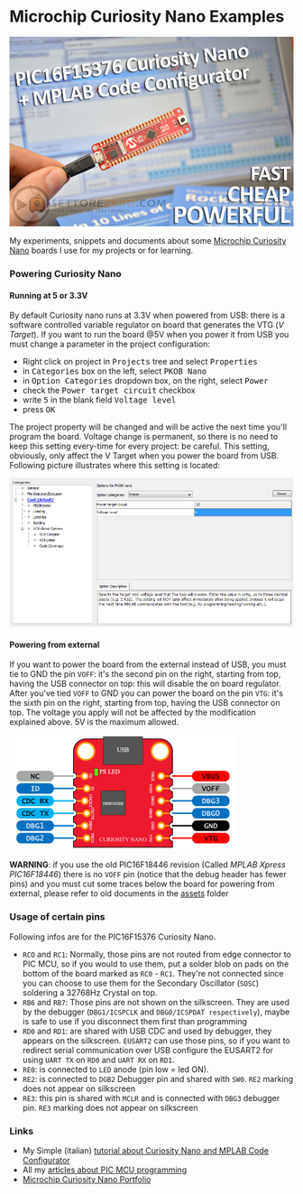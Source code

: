 # Microchip Curiosity Nano Examples   
![PIC16F15376 Curiosity Nano](assets/image.jpg)

My experiments, snippets and documents about some [Microchip Curiosity Nano](https://www.microchip.com/design-centers/8-bit/development-tools/pic-hardware/curiosity-nano-development-platform) boards I use for my projects or for learning.

### Powering Curiosity Nano 
#### Running at 5 or 3.3V 
By default Curiosity nano runs at 3.3V when powered from USB: there is a software controlled variable regulator on board that generates the VTG (_V Target_). If you want to run the board @5V when you power it from USB you must change a parameter in the project configuration:  

- Right click on project in <kbd>Projects</kbd> tree and select <kbd>Properties</kbd>
- in <kbd>Categories</kbd> box on the left, select <kbd>PKOB Nano</kbd>
- in <kbd>Option Categories</kbd> dropdown box, on the right, select <kbd>Power</kbd>
- check the <kbd>Power target circuit</kbd> checkbox
- write <kbd>5</kbd> in the blank field <kbd>Voltage level</kbd>
- press <kbd>OK</kbd>   

The project property will be changed and will be active the next time you'll program the board. Voltage change is permanent, so there is no need to keep this setting every-time for every project: be careful. This setting, obviously, only affect the V Target when you power the board from USB. Following picture illustrates where this setting is located:   

![VTG modification](assets/changing_Vtarget.png)  

#### Powering from external 
If you want to power the board from the external instead of USB, you must tie to GND the pin `VOFF`: it's the second pin on the right, starting from top, having the USB connector on top: this will disable the on board regulator. After you've tied `VOFF` to GND you can power the board on the pin `VTG`: it's the sixth pin on the right, starting from top, having the USB connector on top. The voltage you apply will not be affected by the modification explained above. 5V is the maximum allowed.   

![Curiosity Nano Debugger Pinout](assets/curiosity_nano_standard_debugger_pinout.png)   

**WARNING**: if you use the old PIC16F18446 revision (Called _MPLAB Xpress PIC16F18446_) there is no `VOFF` pin (notice that the debug header has fewer pins) and you must cut some traces below the board for powering from external, please refer to old documents in the [assets](./assets) folder

### Usage of certain pins  
Following infos are for the PIC16F15376 Curiosity Nano.  
- `RCO` and `RC1`: Normally, those pins are not routed from edge connector to PIC MCU, so if you would to use them, put a solder blob on pads on the bottom of the board marked as `RC0` - `RC1`. They're not connected since you can choose to use them for the Secondary Oscillator (`SOSC`) soldering a 32768Hz Crystal on top.
- `RB6` and `RB7`: Those pins are not shown on the silkscreen. They are used by the debugger (`DBG1/ICSPCLK` and `DBG0/ICSPDAT respectively`), maybe is safe to use if you disconnect them first than programming
- `RD0` and `RD1`: are shared with USB CDC and used by debugger, they appears on the silkscreen. `EUSART2` can use those pins, so if you want to redirect serial communication over USB configure the EUSART2 for using `UART TX` on `RD0` and `UART RX` on `RD1`.
- `RE0`: is connected to `LED` anode (pin low = led ON).
- `RE2`: is connected to `DGB2` Debugger pin and shared with `SW0`. `RE2` marking does not appear on silkscreen
- `RE3`: this pin is shared with `MCLR` and is connected with `DBG3` debugger pin. `RE3` marking does not appear on silkscreen

### Links
- My Simple (italian) [tutorial about Curiosity Nano and MPLAB Code Configurator](https://www.settorezero.com/wordpress/curiosity-nano-code-configurator-per-entrare-nel-mondo-dei-microcontrollori-pic-senza-sforzo-e-in-economia/)
- All my [articles about PIC MCU programming](https://www.settorezero.com/wordpress/programmazione_microcontrollori_pic_microchip/)
- [Microchip Curiosity Nano Portfolio](https://www.microchip.com/design-centers/8-bit/development-tools/pic-hardware/curiosity-nano-development-platform)
